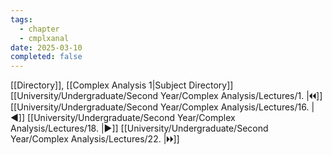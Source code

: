 ```yaml
---
tags:
  - chapter
  - cmplxanal
date: 2025-03-10
completed: false
---
```

[[Directory]], [[Complex Analysis 1|Subject Directory]]
[[University/Undergraduate/Second Year/Complex Analysis/Lectures/1. |🞀🞀]] [[University/Undergraduate/Second Year/Complex Analysis/Lectures/16. |◀]] [[University/Undergraduate/Second Year/Complex Analysis/Lectures/18. |▶]] [[University/Undergraduate/Second Year/Complex Analysis/Lectures/22. |🞂🞂]]
# 
## 
### 